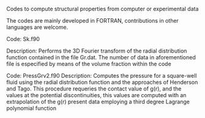 Codes to compute structural properties from computer or experimental data

The codes are mainly developed in FORTRAN, contributions in other languages are welcome.


Code: Sk.f90

Description: Performs the 3D Fourier transform of the radial distribution
function contained in the file Gr.dat. The number of data in aforementioned 
file is especified by means of the volume fraction within the code


Code: PressGrv2.f90
Description: Computes the pressure for a square-well fluid using the radial
distribution function and the approaches of Henderson and Tago. This procedure 
requeries the contact value of g(r), and the values at the potential
discontinuities, this values are computed with an extrapolation 
of the g(r) present data employing a third degree Lagrange polynomial function
